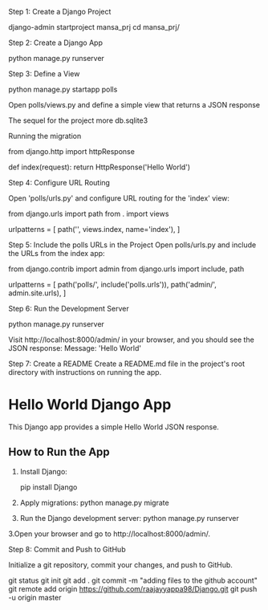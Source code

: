 Step 1: Create a Django Project


django-admin startproject mansa_prj
cd mansa_prj/

Step 2: Create a Django App

python manage.py runserver

Step 3: Define a View

python manage.py startapp polls

Open polls/views.py and define a simple view that returns a JSON response

The sequel for the project 
more db.sqlite3

Running the migration


from django.http import httpResponse

def index(request):
    return HttpResponse('Hello World')

Step 4: Configure URL Routing

Open 'polls/urls.py' and configure URL routing for the 'index' view:

from django.urls import path
from . import views

urlpatterns = [
    path('', views.index, name='index'),
]

Step 5: Include the polls  URLs in the Project
Open polls/urls.py and include the URLs from the index app:

from django.contrib import admin
from django.urls import include, path

urlpatterns = [
        path('polls/', include('polls.urls')),
        path('admin/', admin.site.urls),
]


Step 6: Run the Development Server

python manage.py runserver

Visit http://localhost:8000/admin/ in your browser, and you should see the JSON response: 
Message: 'Hello World'


Step 7: Create a README
Create a README.md file in the project's root directory with instructions on running the app.

# Hello World Django App

This Django app provides a simple Hello World JSON response.

## How to Run the App

1. Install Django:
   
   pip install Django

1. Apply migrations:
python manage.py migrate

2. Run the Django development server:
python manage.py runserver

3.Open your browser and go to http://localhost:8000/admin/.


Step 8: Commit and Push to GitHub

Initialize a git repository, commit your changes, and push to GitHub.

git status
git init
git add .
git commit -m "adding files to the github account"
git remote add origin https://github.com/raajayyappa98/Django.git
git push -u origin master








